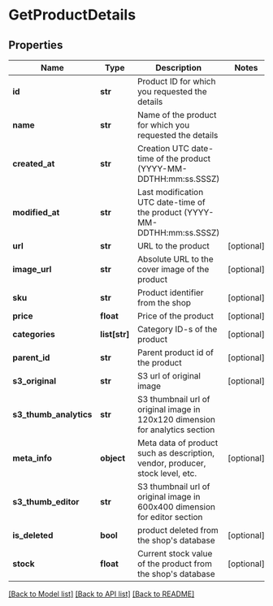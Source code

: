 # GetProductDetails

## Properties
Name | Type | Description | Notes
------------ | ------------- | ------------- | -------------
**id** | **str** | Product ID for which you requested the details | 
**name** | **str** | Name of the product for which you requested the details | 
**created_at** | **str** | Creation UTC date-time of the product (YYYY-MM-DDTHH:mm:ss.SSSZ) | 
**modified_at** | **str** | Last modification UTC date-time of the product (YYYY-MM-DDTHH:mm:ss.SSSZ) | 
**url** | **str** | URL to the product | [optional] 
**image_url** | **str** | Absolute URL to the cover image of the product | [optional] 
**sku** | **str** | Product identifier from the shop | [optional] 
**price** | **float** | Price of the product | [optional] 
**categories** | **list[str]** | Category ID-s of the product | [optional] 
**parent_id** | **str** | Parent product id of the product | [optional] 
**s3_original** | **str** | S3 url of original image | [optional] 
**s3_thumb_analytics** | **str** | S3 thumbnail url of original image in 120x120 dimension for analytics section | 
**meta_info** | **object** | Meta data of product such as description, vendor, producer, stock level, etc. | [optional] 
**s3_thumb_editor** | **str** | S3 thumbnail url of original image in 600x400 dimension for editor section | 
**is_deleted** | **bool** | product deleted from the shop&#39;s database | [optional] 
**stock** | **float** | Current stock value of the product from the shop&#39;s database | [optional] 

[[Back to Model list]](../README.md#documentation-for-models) [[Back to API list]](../README.md#documentation-for-api-endpoints) [[Back to README]](../README.md)


